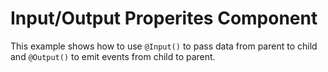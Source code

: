 # Input/Output Properites Component
This example shows how to use `@Input()` to pass data from parent to child and `@Output()` to emit events from child to parent.